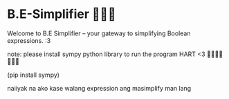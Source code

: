 # B.E-Simplifier 🌈🎨✨
 Welcome to B.E Simplifier – your gateway to simplifying Boolean expressions. :3

note: please install sympy python library to run the program HART <3 🫦🫦🫦🫦🫦🫦🫦

(pip install sympy)


naiiyak na ako kase walang expression ang masimplify man lang
